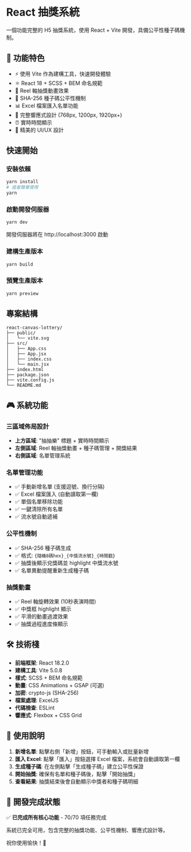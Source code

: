 # React 抽獎系統

一個功能完整的 H5 抽獎系統，使用 React + Vite 開發，具備公平性種子碼機制。

## 🎯 功能特色

- ⚡ 使用 Vite 作為建構工具，快速開發體驗
- ⚛️ React 18 + SCSS + BEM 命名規範
- 🎰 Reel 軸抽獎動畫效果
- 🔐 SHA-256 種子碼公平性機制
- 📊 Excel 檔案匯入名單功能
- 📱 完整響應式設計 (768px, 1200px, 1920px+)
- ⏰ 實時時間顯示
- 🎨 精美的 UI/UX 設計

## 快速開始

### 安裝依賴
```bash
yarn install
# 或者簡單使用
yarn
```

### 啟動開發伺服器
```bash
yarn dev
```

開發伺服器將在 http://localhost:3000 啟動

### 建構生產版本
```bash
yarn build
```

### 預覽生產版本
```bash
yarn preview
```

## 專案結構

```
react-canvas-lottery/
├── public/
│   └── vite.svg
├── src/
│   ├── App.css
│   ├── App.jsx
│   ├── index.css
│   └── main.jsx
├── index.html
├── package.json
├── vite.config.js
└── README.md
```

## 🎮 系統功能

### 三區域佈局設計
- **上方區域**: "抽抽樂" 標題 + 實時時間顯示
- **左側區域**: Reel 軸抽獎動畫 + 種子碼管理 + 開獎結果
- **右側區域**: 名單管理系統

### 名單管理功能
- ✅ 手動新增名單 (支援逗號、換行分隔)
- ✅ Excel 檔案匯入 (自動讀取第一欄)
- ✅ 單個名單移除功能
- ✅ 一鍵清除所有名單
- ✅ 流水號自動遞補

### 公平性機制
- ✅ SHA-256 種子碼生成
- ✅ 格式: `{隨機8碼hex}_{中獎流水號}_{時間戳}`
- ✅ 抽獎後顯示兌獎碼並 highlight 中獎流水號
- ✅ 名單異動提醒重新生成種子碼

### 抽獎動畫
- ✅ Reel 軸旋轉效果 (10秒表演時間)
- ✅ 中獎框 highlight 顯示
- ✅ 平滑的動畫過渡效果
- ✅ 抽獎過程進度條顯示

## 🛠 技術棧

- **前端框架**: React 18.2.0
- **建構工具**: Vite 5.0.8
- **樣式**: SCSS + BEM 命名規範
- **動畫**: CSS Animations + GSAP (可選)
- **加密**: crypto-js (SHA-256)
- **檔案處理**: ExcelJS
- **代碼檢查**: ESLint
- **響應式**: Flexbox + CSS Grid

## 🚀 使用說明

1. **新增名單**: 點擊右側「新增」按鈕，可手動輸入或批量新增
2. **匯入 Excel**: 點擊「匯入」按鈕選擇 Excel 檔案，系統會自動讀取第一欄
3. **生成種子碼**: 在左側點擊「生成種子碼」建立公平性保證
4. **開始抽獎**: 確保有名單和種子碼後，點擊「開始抽獎」
5. **查看結果**: 抽獎結束後會自動顯示中獎者和種子碼明細

## 📝 開發完成狀態

✅ **已完成所有核心功能** - 70/70 項任務完成

系統已完全可用，包含完整的抽獎功能、公平性機制、響應式設計等。

祝你使用愉快！🎉